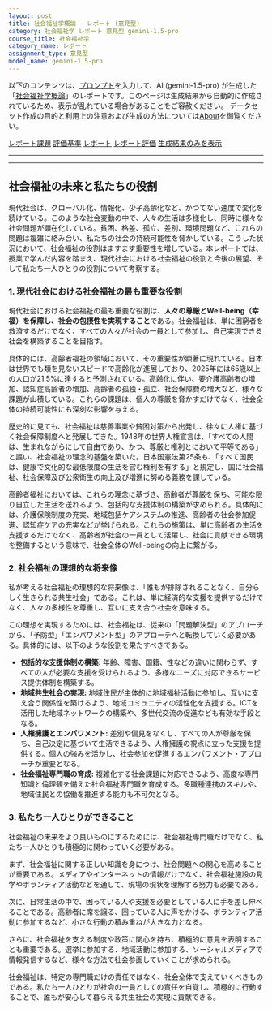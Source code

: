```yaml
---
layout: post
title: 社会福祉学概論 - レポート (意見型)
category: 社会福祉学 レポート 意見型 gemini-1.5-pro
course_title: 社会福祉学
category_name: レポート
assignment_type: 意見型
model_name: gemini-1.5-pro
---
```


以下のコンテンツは、[プロンプト](http://127.0.0.1:8000/generated/社会福祉学/gemini-1.5-pro/prompt_レポート-意見型.md)を入力して、AI (gemini-1.5-pro) が生成した「[社会福祉学概論](/contents/社会福祉学/)」のレポートです。このページは生成結果から自動的に作成されているため、表示が乱れている場合があることをご容赦ください。
データセット作成の目的と利用上の注意および生成の方法については[About](/About)を御覧ください。

[レポート課題](../レポート課題-意見型)
[評価基準](../評価基準-意見型)
[レポート](../レポート-意見型)
[レポート評価](../レポート評価-意見型)
[生成結果のみを表示](http://127.0.0.1:8000/generated/社会福祉学/gemini-1.5-pro/レポート-意見型.md)
  

***
***
  
## 社会福祉の未来と私たちの役割

現代社会は、グローバル化、情報化、少子高齢化など、かつてない速度で変化を続けている。このような社会変動の中で、人々の生活は多様化し、同時に様々な社会問題が顕在化している。貧困、格差、孤立、差別、環境問題など、これらの問題は複雑に絡み合い、私たちの社会の持続可能性を脅かしている。こうした状況において、社会福祉の役割はますます重要性を増している。本レポートでは、授業で学んだ内容を踏まえ、現代社会における社会福祉の役割と今後の展望、そして私たち一人ひとりの役割について考察する。

### 1. 現代社会における社会福祉の最も重要な役割

現代社会における社会福祉の最も重要な役割は、**人々の尊厳とWell-being（幸福）を保障し、社会の包摂性を実現すること**である。社会福祉は、単に困窮者を救済するだけでなく、すべての人々が社会の一員として参加し、自己実現できる社会を構築することを目指す。

具体的には、高齢者福祉の領域において、その重要性が顕著に現れている。日本は世界でも類を見ないスピードで高齢化が進展しており、2025年には65歳以上の人口が21.5%に達すると予測されている。高齢化に伴い、要介護高齢者の増加、認知症高齢者の増加、高齢者の孤独・孤立、社会保障費の増大など、様々な課題が山積している。これらの課題は、個人の尊厳を脅かすだけでなく、社会全体の持続可能性にも深刻な影響を与える。

歴史的に見ても、社会福祉は慈善事業や貧困対策から出発し、徐々に人権に基づく社会保障制度へと発展してきた。1948年の世界人権宣言は、「すべての人間は、生まれながらにして自由であり、かつ、尊厳と権利とにおいて平等である」と謳い、社会福祉の理念的基盤を築いた。日本国憲法第25条も、「すべて国民は、健康で文化的な最低限度の生活を営む権利を有する」と規定し、国に社会福祉、社会保障及び公衆衛生の向上及び増進に努める義務を課している。

高齢者福祉においては、これらの理念に基づき、高齢者が尊厳を保ち、可能な限り自立した生活を送れるよう、包括的な支援体制の構築が求められる。具体的には、介護保険制度の充実、地域包括ケアシステムの推進、高齢者の社会参加促進、認知症ケアの充実などが挙げられる。これらの施策は、単に高齢者の生活を支援するだけでなく、高齢者が社会の一員として活躍し、社会に貢献できる環境を整備するという意味で、社会全体のWell-beingの向上に繋がる。

### 2. 社会福祉の理想的な将来像

私が考える社会福祉の理想的な将来像は、「誰もが排除されることなく、自分らしく生きられる共生社会」である。これは、単に経済的な支援を提供するだけでなく、人々の多様性を尊重し、互いに支え合う社会を意味する。

この理想を実現するためには、社会福祉は、従来の「問題解決型」のアプローチから、「予防型」「エンパワメント型」のアプローチへと転換していく必要がある。具体的には、以下のような役割を果たすべきである。

* **包括的な支援体制の構築:**  年齢、障害、国籍、性などの違いに関わらず、すべての人が必要な支援を受けられるよう、多様なニーズに対応できるサービス提供体制を構築する。
* **地域共生社会の実現:**  地域住民が主体的に地域福祉活動に参加し、互いに支え合う関係性を築けるよう、地域コミュニティの活性化を支援する。ICTを活用した地域ネットワークの構築や、多世代交流の促進なども有効な手段となる。
* **人権擁護とエンパワメント:**  差別や偏見をなくし、すべての人が尊厳を保ち、自己決定に基づいて生活できるよう、人権擁護の視点に立った支援を提供する。個人の強みを活かし、社会参加を促進するエンパワメント・アプローチが重要となる。
* **社会福祉専門職の育成:**  複雑化する社会課題に対応できるよう、高度な専門知識と倫理観を備えた社会福祉専門職を育成する。多職種連携のスキルや、地域住民との協働を推進する能力も不可欠となる。

### 3. 私たち一人ひとりができること

社会福祉の未来をより良いものにするためには、社会福祉専門職だけでなく、私たち一人ひとりも積極的に関わっていく必要がある。

まず、社会福祉に関する正しい知識を身につけ、社会問題への関心を高めることが重要である。メディアやインターネットの情報だけでなく、社会福祉施設の見学やボランティア活動などを通して、現場の現状を理解する努力も必要である。

次に、日常生活の中で、困っている人や支援を必要としている人に手を差し伸べることである。高齢者に席を譲る、困っている人に声をかける、ボランティア活動に参加するなど、小さな行動の積み重ねが大きな力となる。

さらに、社会福祉を支える制度や政策に関心を持ち、積極的に意見を表明することも重要である。選挙に参加する、地域活動に参加する、ソーシャルメディアで情報発信するなど、様々な方法で社会参画していくことが求められる。

社会福祉は、特定の専門職だけの責任ではなく、社会全体で支えていくべきものである。私たち一人ひとりが社会の一員としての責任を自覚し、積極的に行動することで、誰もが安心して暮らえる共生社会の実現に貢献できる。
